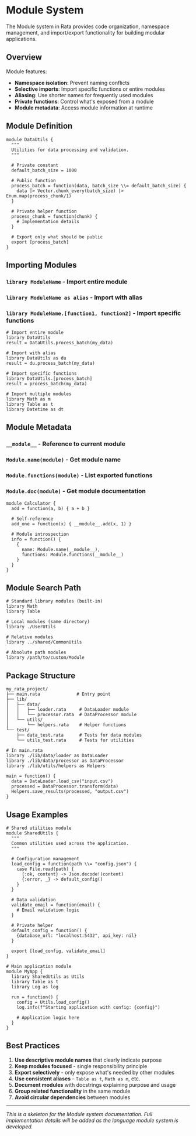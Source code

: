 # Module System

The Module system in Rata provides code organization, namespace management, and import/export functionality for building modular applications.

## Overview

Module features:
- **Namespace isolation**: Prevent naming conflicts
- **Selective imports**: Import specific functions or entire modules
- **Aliasing**: Use shorter names for frequently used modules
- **Private functions**: Control what's exposed from a module
- **Module metadata**: Access module information at runtime

## Module Definition

```rata
module DataUtils {
  """
  Utilities for data processing and validation.
  """
  
  # Private constant
  default_batch_size = 1000
  
  # Public function
  process_batch = function(data, batch_size \\= default_batch_size) {
    data |> Vector.chunk_every(batch_size) |> Enum.map(process_chunk/1)
  }
  
  # Private helper function
  process_chunk = function(chunk) {
    # Implementation details
  }
  
  # Export only what should be public
  export [process_batch]
}
```

## Importing Modules

### `library ModuleName` - Import entire module
### `library ModuleName as alias` - Import with alias
### `library ModuleName.[function1, function2]` - Import specific functions

```rata
# Import entire module
library DataUtils
result = DataUtils.process_batch(my_data)

# Import with alias
library DataUtils as du
result = du.process_batch(my_data)

# Import specific functions
library DataUtils.[process_batch]
result = process_batch(my_data)

# Import multiple modules
library Math as m
library Table as t
library Datetime as dt
```

## Module Metadata

### `__module__` - Reference to current module
### `Module.name(module)` - Get module name
### `Module.functions(module)` - List exported functions
### `Module.doc(module)` - Get module documentation

```rata
module Calculator {
  add = function(a, b) { a + b }
  
  # Self-reference
  add_one = function(x) { __module__.add(x, 1) }
  
  # Module introspection
  info = function() {
    {
      name: Module.name(__module__),
      functions: Module.functions(__module__)
    }
  }
}
```

## Module Search Path

```rata
# Standard library modules (built-in)
library Math
library Table

# Local modules (same directory)
library ./UserUtils

# Relative modules
library ../shared/CommonUtils

# Absolute path modules
library /path/to/custom/Module
```

## Package Structure

```
my_rata_project/
├── main.rata              # Entry point
├── lib/
│   ├── data/
│   │   ├── loader.rata     # DataLoader module
│   │   └── processor.rata  # DataProcessor module
│   └── utils/
│       └── helpers.rata    # Helper functions
└── test/
    ├── data_test.rata      # Tests for data modules
    └── utils_test.rata     # Tests for utilities
```

```rata
# In main.rata
library ./lib/data/loader as DataLoader
library ./lib/data/processor as DataProcessor
library ./lib/utils/helpers as Helpers

main = function() {
  data = DataLoader.load_csv("input.csv")
  processed = DataProcessor.transform(data)
  Helpers.save_results(processed, "output.csv")
}
```

## Usage Examples

```rata
# Shared utilities module
module SharedUtils {
  """
  Common utilities used across the application.
  """
  
  # Configuration management
  load_config = function(path \\= "config.json") {
    case File.read(path) {
      {:ok, content} -> Json.decode!(content)
      {:error, _} -> default_config()
    }
  }
  
  # Data validation
  validate_email = function(email) {
    # Email validation logic
  }
  
  # Private helper
  default_config = function() {
    {database_url: "localhost:5432", api_key: nil}
  }
  
  export [load_config, validate_email]
}

# Main application module
module MyApp {
  library SharedUtils as Utils
  library Table as t
  library Log as log
  
  run = function() {
    config = Utils.load_config()
    log.info(f"Starting application with config: {config}")
    
    # Application logic here
  }
}
```

## Best Practices

1. **Use descriptive module names** that clearly indicate purpose
2. **Keep modules focused** - single responsibility principle
3. **Export selectively** - only expose what's needed by other modules
4. **Use consistent aliases** - `Table as t`, `Math as m`, etc.
5. **Document modules** with docstrings explaining purpose and usage
6. **Group related functionality** in the same module
7. **Avoid circular dependencies** between modules

---

*This is a skeleton for the Module system documentation. Full implementation details will be added as the language module system is developed.*